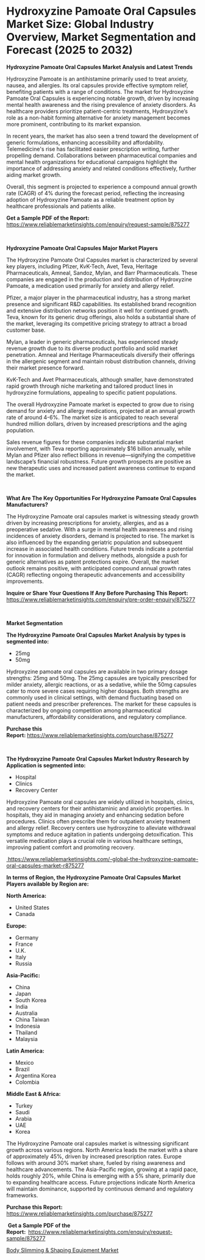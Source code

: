<p><h1>Hydroxyzine Pamoate Oral Capsules Market Size: Global Industry Overview, Market Segmentation and Forecast (2025 to 2032)</h1></p><p><strong>Hydroxyzine Pamoate Oral Capsules Market Analysis and Latest Trends</strong></p>
<p><p>Hydroxyzine Pamoate is an antihistamine primarily used to treat anxiety, nausea, and allergies. Its oral capsules provide effective symptom relief, benefiting patients with a range of conditions. The market for Hydroxyzine Pamoate Oral Capsules is experiencing notable growth, driven by increasing mental health awareness and the rising prevalence of anxiety disorders. As healthcare providers prioritize patient-centric treatments, Hydroxyzine’s role as a non-habit forming alternative for anxiety management becomes more prominent, contributing to its market expansion.</p><p>In recent years, the market has also seen a trend toward the development of generic formulations, enhancing accessibility and affordability. Telemedicine's rise has facilitated easier prescription writing, further propelling demand. Collaborations between pharmaceutical companies and mental health organizations for educational campaigns highlight the importance of addressing anxiety and related conditions effectively, further aiding market growth.</p><p>Overall, this segment is projected to experience a compound annual growth rate (CAGR) of 4% during the forecast period, reflecting the increasing adoption of Hydroxyzine Pamoate as a reliable treatment option by healthcare professionals and patients alike.</p></p>
<p><strong>Get a Sample PDF of the Report:&nbsp;</strong> <a href="https://www.reliablemarketinsights.com/enquiry/request-sample/875277?utm_campaign=3293&utm_medium=2&utm_source=Github&utm_content=ia&utm_term=30032025&utm_id=hydroxyzine-pamoate-oral-capsules">https://www.reliablemarketinsights.com/enquiry/request-sample/875277</a></p>
<p>&nbsp;</p>
<p><strong>Hydroxyzine Pamoate Oral Capsules Major Market Players</strong></p>
<p><p>The Hydroxyzine Pamoate Oral Capsules market is characterized by several key players, including Pfizer, KvK-Tech, Avet, Teva, Heritage Pharmaceuticals, Amneal, Sandoz, Mylan, and Barr Pharmaceuticals. These companies are engaged in the production and distribution of Hydroxyzine Pamoate, a medication used primarily for anxiety and allergy relief. </p><p>Pfizer, a major player in the pharmaceutical industry, has a strong market presence and significant R&D capabilities. Its established brand recognition and extensive distribution networks position it well for continued growth. Teva, known for its generic drug offerings, also holds a substantial share of the market, leveraging its competitive pricing strategy to attract a broad customer base. </p><p>Mylan, a leader in generic pharmaceuticals, has experienced steady revenue growth due to its diverse product portfolio and solid market penetration. Amneal and Heritage Pharmaceuticals diversify their offerings in the allergenic segment and maintain robust distribution channels, driving their market presence forward.</p><p>KvK-Tech and Avet Pharmaceuticals, although smaller, have demonstrated rapid growth through niche marketing and tailored product lines in hydroxyzine formulations, appealing to specific patient populations. </p><p>The overall Hydroxyzine Pamoate market is expected to grow due to rising demand for anxiety and allergy medications, projected at an annual growth rate of around 4-6%. The market size is anticipated to reach several hundred million dollars, driven by increased prescriptions and the aging population.</p><p>Sales revenue figures for these companies indicate substantial market involvement, with Teva reporting approximately $16 billion annually, while Mylan and Pfizer also reflect billions in revenue—signifying the competitive landscape’s financial robustness. Future growth prospects are positive as new therapeutic uses and increased patient awareness continue to expand the market.</p></p>
<p>&nbsp;</p>
<p><strong>What Are The Key Opportunities For Hydroxyzine Pamoate Oral Capsules Manufacturers?</strong></p>
<p><p>The Hydroxyzine Pamoate oral capsules market is witnessing steady growth driven by increasing prescriptions for anxiety, allergies, and as a preoperative sedative. With a surge in mental health awareness and rising incidences of anxiety disorders, demand is projected to rise. The market is also influenced by the expanding geriatric population and subsequent increase in associated health conditions. Future trends indicate a potential for innovation in formulation and delivery methods, alongside a push for generic alternatives as patent protections expire. Overall, the market outlook remains positive, with anticipated compound annual growth rates (CAGR) reflecting ongoing therapeutic advancements and accessibility improvements.</p></p>
<p><strong>Inquire or Share Your Questions If Any Before Purchasing This Report:</strong> <a href="https://www.reliablemarketinsights.com/enquiry/pre-order-enquiry/875277?utm_campaign=3293&utm_medium=2&utm_source=Github&utm_content=ia&utm_term=30032025&utm_id=hydroxyzine-pamoate-oral-capsules">https://www.reliablemarketinsights.com/enquiry/pre-order-enquiry/875277</a></p>
<p>&nbsp;</p>
<p><strong>Market Segmentation</strong></p>
<p><strong>The Hydroxyzine Pamoate Oral Capsules Market Analysis by types is segmented into:</strong></p>
<p><ul><li>25mg</li><li>50mg</li></ul></p>
<p><p>Hydroxyzine pamoate oral capsules are available in two primary dosage strengths: 25mg and 50mg. The 25mg capsules are typically prescribed for milder anxiety, allergic reactions, or as a sedative, while the 50mg capsules cater to more severe cases requiring higher dosages. Both strengths are commonly used in clinical settings, with demand fluctuating based on patient needs and prescriber preferences. The market for these capsules is characterized by ongoing competition among pharmaceutical manufacturers, affordability considerations, and regulatory compliance.</p></p>
<p><strong>Purchase this Report:&nbsp;</strong><a href="https://www.reliablemarketinsights.com/purchase/875277?utm_campaign=3293&utm_medium=2&utm_source=Github&utm_content=ia&utm_term=30032025&utm_id=hydroxyzine-pamoate-oral-capsules">https://www.reliablemarketinsights.com/purchase/875277</a></p>
<p>&nbsp;</p>
<p><strong>The Hydroxyzine Pamoate Oral Capsules Market Industry Research by Application is segmented into:</strong></p>
<p><ul><li>Hospital</li><li>Clinics</li><li>Recovery Center</li></ul></p>
<p><p>Hydroxyzine Pamoate oral capsules are widely utilized in hospitals, clinics, and recovery centers for their antihistaminic and anxiolytic properties. In hospitals, they aid in managing anxiety and enhancing sedation before procedures. Clinics often prescribe them for outpatient anxiety treatment and allergy relief. Recovery centers use hydroxyzine to alleviate withdrawal symptoms and reduce agitation in patients undergoing detoxification. This versatile medication plays a crucial role in various healthcare settings, improving patient comfort and promoting recovery.</p></p>
<p><a href="https://www.reliablemarketinsights.com/-global-the-hydroxyzine-pamoate-oral-capsules-market-r875277?utm_campaign=3293&utm_medium=2&utm_source=Github&utm_content=ia&utm_term=30032025&utm_id=hydroxyzine-pamoate-oral-capsules">&nbsp;https://www.reliablemarketinsights.com/-global-the-hydroxyzine-pamoate-oral-capsules-market-r875277</a></p>
<p><strong>In terms of Region, the Hydroxyzine Pamoate Oral Capsules Market Players available by Region are:</strong></p>
<p>
    <p> <strong> North America: </strong>
        <ul>
            <li>United States</li>
            <li>Canada</li>
        </ul>
        </p> 
    <p> <strong> Europe: </strong>
        <ul>
            <li>Germany</li>
            <li>France</li>
            <li>U.K.</li>
            <li>Italy</li>
            <li>Russia</li>
        </ul>
        </p> 
    <p> <strong> Asia-Pacific: </strong>
        <ul>
            <li>China</li>
            <li>Japan</li>
            <li>South Korea</li>
            <li>India</li>
            <li>Australia</li>
            <li>China Taiwan</li>
            <li>Indonesia</li>
            <li>Thailand</li>
            <li>Malaysia</li>
        </ul>
        </p> 
    <p> <strong> Latin America: </strong>
        <ul>
            <li>Mexico</li>
            <li>Brazil</li>
            <li>Argentina Korea</li>
            <li>Colombia</li>
        </ul>
        </p> 
    <p> <strong> Middle East & Africa: </strong>
        <ul>
            <li>Turkey</li>
            <li>Saudi</li>
            <li>Arabia</li>
            <li>UAE</li>
            <li>Korea</li>
        </ul>
    </p>
    </p>
<p><p>The Hydroxyzine Pamoate oral capsules market is witnessing significant growth across various regions. North America leads the market with a share of approximately 45%, driven by increased prescription rates. Europe follows with around 30% market share, fueled by rising awareness and healthcare advancements. The Asia-Pacific region, growing at a rapid pace, holds roughly 20%, while China is emerging with a 5% share, primarily due to expanding healthcare access. Future projections indicate North America will maintain dominance, supported by continuous demand and regulatory frameworks.</p></p>
<p><strong>Purchase this Report: </strong><a href="https://www.reliablemarketinsights.com/purchase/875277?utm_campaign=3293&utm_medium=2&utm_source=Github&utm_content=ia&utm_term=30032025&utm_id=hydroxyzine-pamoate-oral-capsules">https://www.reliablemarketinsights.com/purchase/875277</a></p>
<p>&nbsp;<strong>Get a Sample PDF of the Report:&nbsp;&nbsp;</strong><a href="https://www.reliablemarketinsights.com/enquiry/request-sample/875277?utm_campaign=3293&utm_medium=2&utm_source=Github&utm_content=ia&utm_term=30032025&utm_id=hydroxyzine-pamoate-oral-capsules">https://www.reliablemarketinsights.com/enquiry/request-sample/875277</a></p>
<p><strong></strong></p>
<p><p><a href="https://github.com/iquiseeboli/Market-Research-Report-List-1/blob/main/body-slimming-shaping-equipment-market.md?utm_campaign=3293&utm_medium=2&utm_source=Github&utm_content=ia&utm_term=30032025&utm_id=hydroxyzine-pamoate-oral-capsules">Body Slimming & Shaping Equipment Market</a></p></p>